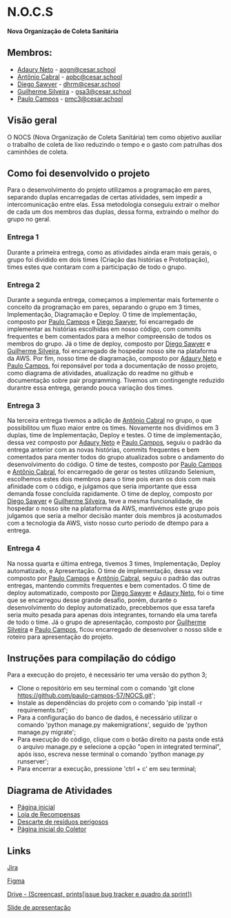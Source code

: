 # N.O.C.S
**Nova Organização de Coleta Sanitária**




## Membros:
- <a href="https://github.com/Adaurekt" target="_blank">Adaury Neto</a> - aogn@cesar.school
- <a href="https://github.com/TomCabral" target= " blank">Antônio Cabral</a> - apbc@cesar.school
- <a href="https://github.com/DiegoRodrigues76" target="_blank">Diego Sawyer</a> - dhrm@cesar.school
- <a href="https://github.com/guiga-sa" target="_blank">Guilherme Silveira</a> - gsa3@cesar.school
- <a href="https://github.com/paulo-campos-57" target="_blank">Paulo Campos</a> - pmc3@cesar.school

## Visão geral 

O NOCS (Nova Organização de Coleta Sanitária) tem como objetivo auxiliar o trabalho de coleta de lixo reduzindo o tempo e o gasto com patrulhas dos caminhões de coleta.

## Como foi desenvolvido o projeto
Para o desenvolvimento do projeto utilizamos a programação em pares, separando duplas encarregadas de certas atividades, sem impedir a intercomunicação entre elas. Essa metodologia conseguiu extrair o melhor de cada um dos membros das duplas, dessa forma, extraindo o melhor do grupo no geral.

<h3>Entrega 1</h3>
Durante a primeira entrega, como as atividades ainda eram mais gerais, o grupo foi dividido em dois times (Criação das histórias e Prototipação), times estes que contaram com a participação de todo o grupo.

<h3>Entrega 2</h3>
Durante a segunda entrega, começamos a implementar mais fortemente o conceito da programação em pares, separando o grupo em 3 times, Implementação, Diagramação e Deploy. O time de implementação, composto por <a href="https://github.com/paulo-campos-57" target="_blank">Paulo Campos</a> e <a href="https://github.com/DiegoRodrigues76" target="_blank">Diego Sawyer</a>, foi encarregado de implementar as histórias escolhidas em nosso código, com commits frequentes e bem comentados para a melhor compreensão de todos os membros do grupo. Já o time de deploy, composto por <a href="https://github.com/DiegoRodrigues76" target="_blank">Diego Sawyer</a> e <a href="https://github.com/guiga-sa" target="_blank">Guilherme Silveira</a>, foi encarregado de hospedar nosso site na plataforma da AWS. Por fim, nosso time de diagramação, composto por <a href="https://github.com/Adaurekt" target="_blank">Adaury Neto</a> e <a href="https://github.com/paulo-campos-57" target="_blank">Paulo Campos</a>, foi reponsável por toda a documentação de nosso projeto, como diagrama de atividades, atualização do readme no github e documentação sobre pair programming. Tivemos um contingengte reduzido durantre essa entrega, gerando pouca variação dos times.

<h3>Entrega 3</h3>
Na terceira entrega tivemos a adição de <a href="https://github.com/TomCabral" target= " blank">Antônio Cabral</a> no grupo, o que possibilitou um fluxo maior entre os times. Novamente nos dividimos em 3 duplas, time de Implementação, Deploy e testes. O time de implementação, dessa vez composto por <a href="https://github.com/Adaurekt" target="_blank">Adaury Neto</a> e <a href="https://github.com/paulo-campos-57" target="_blank">Paulo Campos</a>, seguiu o padrão da entrega anterior com as novas histórias, commits frequentes e bem comentados para menter todos do grupo atualizados sobre o andamento do desenvolvimento do código. O time de testes, composto por <a href="https://github.com/paulo-campos-57" target="_blank">Paulo Campos</a> e <a href="https://github.com/TomCabral" target= " blank">Antônio Cabral</a>, foi encarregado de gerar os testes utilizando Selenium, escolhemos estes dois membros para o time pois eram os dois com mais afinidade com o código, e julgamos que seria importante que essa demanda fosse concluída rapidamente. O time de deploy, composto por <a href="https://github.com/DiegoRodrigues76" target="_blank">Diego Sawyer</a> e <a href="https://github.com/guiga-sa" target="_blank">Guilherme Silveira</a>, teve a mesma funcionalidade, de hospedar o nosso site na plataforma da AWS, mantivémos este grupo pois julgamos que seria a melhor decisão manter dois membros já acostumados com a tecnologia da AWS, visto nosso curto período de dtempo para a entrega.

<h3>Entrega 4</h3>
Na nossa quarta e última entrega, tivemos 3 times, Implementação, Deploy automatizado, e Apresentação. O time de implementação, dessa vez composto por <a href="https://github.com/paulo-campos-57" target="_blank">Paulo Campos</a> e <a href="https://github.com/TomCabral" target= " blank">Antônio Cabral</a>, seguiu o padrão das outras entregas, mantendo commits frequentes e bem comentados. O time de deploy automatizado, composto por <a href="https://github.com/DiegoRodrigues76" target="_blank">Diego Sawyer</a> e <a href="https://github.com/Adaurekt" target="_blank">Adaury Neto</a>, foi o time que se encarregou desse grande desafio, porém, durante o desenvolvimento do deploy automatizado, precebbemos que essa tarefa seria muito pesada para apenas dois integrantes, tornando ela uma tarefa de todo o time. Já o grupo de apresentação, composto por <a href="https://github.com/guiga-sa" target="_blank">Guilherme Silveira</a> e <a href="https://github.com/paulo-campos-57" target="_blank">Paulo Campos</a>, ficou encarregado de desenvolver o nosso slide e roteiro para apresentação do projeto.

## Instruções para compilação do código
Para a execução do projeto, é necessário ter uma versão do python 3;
- Clone o repositório em seu terminal com o comando 'git clone https://github.com/paulo-campos-57/NOCS.git';
- Instale as dependências do projeto com o comando 'pip install -r requirements.txt';
- Para a configuração do banco de dados, é necessário utilizar o comando 'python manage.py makemigrations', seguido de 'python manage.py migrate';
- Para execução do código, clique com o botão direito na pasta onde está o arquivo manage.py e selecione a opção "open in integrated terminal", após isso, escreva nesse terminal o comando 'python manage.py runserver';
- Para encerrar a execução, pressione 'ctrl + c' em seu terminal;

## Diagrama de Atividades

-  <a href="https://github.com/paulo-campos-57/NOCS/assets/91835392/90e22b5e-e677-41bd-9cfa-fed383f4078d" target="_blank">Página inicial</a>
-  <a href="https://user-images.githubusercontent.com/91835392/232209909-d134b4e3-1b76-416d-a222-5f0dc0628e4f.png" target="_blank">Loja de Recompensas</a> 
-  <a href="https://user-images.githubusercontent.com/91835392/232209945-c5dae146-2fca-4abb-9c45-c1f5851cceab.png" target="_blank">Descarte de resíduos perigosos</a> 
-  <a href="https://github.com/paulo-campos-57/NOCS/assets/91835392/dee3c60b-bb22-430a-a37c-615ded7ec8f1" target="_blank">Página inicial do Coletor</a> 

## Links

<a href="https://nocs-fds.atlassian.net/jira/software/projects/NOCS/boards/1" target="_blank">Jira</a>

<a href="https://www.figma.com/proto/BfgSNLyymnLsSaWQHErm5A/PAULO-MONTENEGRO-CAMPOS's-team-library?type=design&node-id=750-73&scaling=scale-down&page-id=0%3A1&starting-point-node-id=750%3A73" target="_blank">Figma</a>

<a href="https://drive.google.com/drive/folders/1UqKjsLksfRtqIwFT7Q_p_ghjf1_EPRqv?usp=share_link">Drive - (Screencast, prints[issue bug tracker e quadro da sprint])</a>

<a href="https://www.canva.com/design/DAFlLQyYwwg/gAT9LSwS6emzIv6kESZBgw/edit?utm_content=DAFlLQyYwwg&utm_campaign=designshare&utm_medium=link2&utm_source=sharebutton" target="_blank">Slide de apresentação</a>
